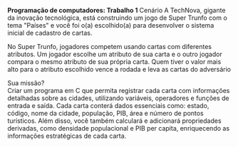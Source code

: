 **Programação de computadores: Trabalho 1**
Cenário
   A TechNova, gigante da inovação tecnológica, está construindo um jogo de Super Trunfo com o tema "Países" e você foi o(a) escolhido(a) para desenvolver o sistema inicial de cadastro de cartas. 
   
   No Super Trunfo, jogadores competem usando cartas com diferentes atributos. Um jogador escolhe um atributo de sua carta e o outro jogador compara o mesmo atributo de sua própria carta. Quem tiver o valor mais alto para o atributo escolhido vence a rodada e leva as cartas do adversário
   
Sua missão?  
      Criar um programa em C que permita registrar cada carta com informações detalhadas sobre as cidades, utilizando variáveis, operadores e funções de entrada e saída. Cada carta conterá dados essenciais como: estado, código, nome da cidade, população, PIB, área e número de pontos turísticos. Além disso, você também calculará e adicionará propriedades derivadas, como densidade populacional e PIB per capita, enriquecendo as informações estratégicas de cada carta.
